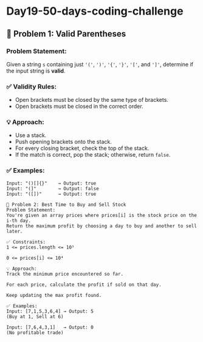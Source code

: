 # Day19-50-days-coding-challenge
## 🔹 Problem 1: Valid Parentheses

### Problem Statement:
Given a string `s` containing just `'('`, `')'`, `'{'`, `'}'`, `'['`, and `']'`, determine if the input string is **valid**.

### ✅ Validity Rules:
- Open brackets must be closed by the same type of brackets.
- Open brackets must be closed in the correct order.

### 💡 Approach:
- Use a stack.
- Push opening brackets onto the stack.
- For every closing bracket, check the top of the stack.
- If the match is correct, pop the stack; otherwise, return `false`.

### ✅ Examples:
```plaintext
Input: "()[]{}"    → Output: true  
Input: "(]"        → Output: false  
Input: "([])"      → Output: true

🔹 Problem 2: Best Time to Buy and Sell Stock
Problem Statement:
You're given an array prices where prices[i] is the stock price on the i-th day.
Return the maximum profit by choosing a day to buy and another to sell later.

✅ Constraints:
1 <= prices.length <= 10⁵

0 <= prices[i] <= 10⁴

💡 Approach:
Track the minimum price encountered so far.

For each price, calculate the profit if sold on that day.

Keep updating the max profit found.

✅ Examples:
Input: [7,1,5,3,6,4] → Output: 5  
(Buy at 1, Sell at 6)

Input: [7,6,4,3,1]   → Output: 0  
(No profitable trade)
